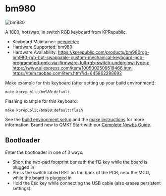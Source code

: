 # bm980

![bm980](https://i.imgur.com/k4NQGLx.jpeg)

A 1800, hotswap, in switch RGB keyboard from KPRepublic.

* Keyboard Maintainer: [peepeetee](https://github.com/peepeetee)
* Hardware Supported: bm980
* Hardware Availability: https://kprepublic.com/products/bm980rgb-bm980-rgb-hot-swappable-custom-mechanical-keyboard-pcb-programmed-qmk-via-firmware-full-rgb-switch-underglow-type-c
https://www.aliexpress.com/item/1005002509519466.html
https://item.taobao.com/item.htm?id=645862298692

Make example for this keyboard (after setting up your build environment):

    make kprepublic/bm980:default

Flashing example for this keyboard:

    make kprepublic/bm980:default:flash

See the [build environment setup](https://docs.qmk.fm/#/getting_started_build_tools) and the [make instructions](https://docs.qmk.fm/#/getting_started_make_guide) for more information. Brand new to QMK? Start with our [Complete Newbs Guide](https://docs.qmk.fm/#/newbs).

## Bootloader

Enter the bootloader in one of 3 ways:

* Short the two-pad footprint beneath the f12 key while the board is plugged in
* Press the switch labled RST on the back of the PCB, near the MCU, while the board is plugged in
* Hold the Esc key while connecting the USB cable (also erases persistent settings)
